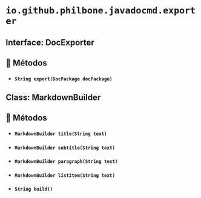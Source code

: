 # `io.github.philbone.javadocmd.exporter`

## Interface: DocExporter

## 🧮 Métodos

- #### `String export(DocPackage docPackage)`
## Class: MarkdownBuilder

## 🧮 Métodos

- #### `MarkdownBuilder title(String text)`
- #### `MarkdownBuilder subtitle(String text)`
- #### `MarkdownBuilder paragraph(String text)`
- #### `MarkdownBuilder listItem(String text)`
- #### `String build()`
